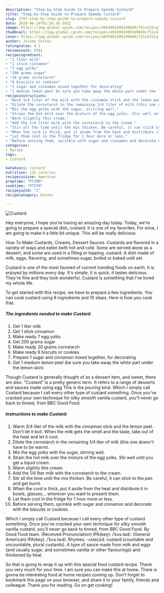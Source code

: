 ```yaml
---
description: "Step-by-Step Guide to Prepare Speedy Custard"
title: "Step-by-Step Guide to Prepare Speedy Custard"
slug: 3787-step-by-step-guide-to-prepare-speedy-custard
date: 2020-06-24T01:56:36.591Z
image: https://img-global.cpcdn.com/recipes/4859992400199680/751x532cq70/custard-recipe-main-photo.jpg
thumbnail: https://img-global.cpcdn.com/recipes/4859992400199680/751x532cq70/custard-recipe-main-photo.jpg
cover: https://img-global.cpcdn.com/recipes/4859992400199680/751x532cq70/custard-recipe-main-photo.jpg
author: Jerome Cortez
ratingvalue: 4.1
reviewcount: 6581
recipeingredient:
- "1 liter milk"
- "1 stick cinnamon"
- "7 egg yolks"
- "200 grams sugar"
- "20 grams cornstarch"
- "6 biscuits or cookies"
- "1 sugar and cinnamon mixed together for decorating"
- "1 medium lemon peel be sure you take away the white part under the lemon skin"
recipeinstructions:
- "Warm 3/4 liter of the milk with the cinnamon stick and the lemon peel. Don&#39;t let it boil. When the milk gets the smell and the taste, take out of the heat and let it cool."
- "Dilute the cornstarch in the remaining 1/4 liter of milk (this one doesn&#39;t have to be warm)."
- "Mix the egg yolks with the sugar, stirring well."
- "Strain the hot milk over the mixture of the egg yolks. Stir well until you get a liquid cream."
- "Warm slightly this cream."
- "Add the 1/4 liter milk with the cornstarch to the cream."
- "Stir all the time until the mix thicken. Be careful, it can stick to the pan and get burnt."
- "When the curd is thick, put it aside from the heat and distribute it in bowls, glasses... wherever you want to present them."
- "Let them cool in the fridge for 1 hour more or less."
- "Before serving them, sprinkle with sugar and cinnamon and decorate with the biscuits or cookies."
categories:
- Recipe
tags:
- custard

katakunci: custard 
nutrition: 132 calories
recipecuisine: American
preptime: "PT39M"
cooktime: "PT57M"
recipeyield: "1"
recipecategory: Dinner

---
```



![Custard](https://img-global.cpcdn.com/recipes/4859992400199680/751x532cq70/custard-recipe-main-photo.jpg)

Hey everyone, I hope you're having an amazing day today. Today, we're going to prepare a special dish, custard. It is one of my favorites. For mine, I am going to make it a little bit unique. This will be really delicious.

How To Make Custards, Creams, Dessert Sauces. Custards are flavored in a variety of ways and eaten both hot and cold. Some are served alone as a dessert, and some are used in a filling or topping. custard. A dish made of milk, eggs, flavoring, and sometimes sugar, boiled or baked until set.

Custard is one of the most favored of current trending foods on earth. It is enjoyed by millions every day. It's simple, it is quick, it tastes delicious. They're fine and they look wonderful. Custard is something that I've loved my whole life.


To get started with this recipe, we have to prepare a few ingredients. You can cook custard using 8 ingredients and 10 steps. Here is how you cook that.

<!--inarticleads1-->

##### The ingredients needed to make Custard:

1. Get 1 liter milk
1. Get 1 stick cinnamon
1. Make ready 7 egg yolks
1. Get 200 grams sugar
1. Make ready 20 grams cornstarch
1. Make ready 6 biscuits or cookies
1. Prepare 1 sugar and cinnamon mixed together, for decorating
1. Get 1 medium lemon peel (be sure you take away the white part under the lemon skin)


Though Custard is generally thought of as a dessert item, and sweet, there are also. &#34;Custard&#34; is a pretty generic term. It refers to a range of desserts and sauces made using egg This is the pouring kind. Which I simply call Custard because I call every other type of custard something. Once you&#39;ve cracked your own technique for silky smooth vanilla custard, you&#39;ll never go back to tinned, from BBC Good Food. 

<!--inarticleads2-->

##### Instructions to make Custard:

1. Warm 3/4 liter of the milk with the cinnamon stick and the lemon peel. Don&#39;t let it boil. When the milk gets the smell and the taste, take out of the heat and let it cool.
1. Dilute the cornstarch in the remaining 1/4 liter of milk (this one doesn&#39;t have to be warm).
1. Mix the egg yolks with the sugar, stirring well.
1. Strain the hot milk over the mixture of the egg yolks. Stir well until you get a liquid cream.
1. Warm slightly this cream.
1. Add the 1/4 liter milk with the cornstarch to the cream.
1. Stir all the time until the mix thicken. Be careful, it can stick to the pan and get burnt.
1. When the curd is thick, put it aside from the heat and distribute it in bowls, glasses... wherever you want to present them.
1. Let them cool in the fridge for 1 hour more or less.
1. Before serving them, sprinkle with sugar and cinnamon and decorate with the biscuits or cookies.


Which I simply call Custard because I call every other type of custard something. Once you&#39;ve cracked your own technique for silky smooth vanilla custard, you&#39;ll never go back to tinned, from BBC Good Food. By Good Food team. (Received Pronunciation) IPA(key): /ˈkʌs.təd/. (General American) IPA(key): /ˈkʌs.tɚd/. Rhymes: -ʌstə(ɹ)d. custard (countable and uncountable, plural custards). A type of sauce made from milk and eggs (and usually sugar, and sometimes vanilla or other flavourings) and thickened by heat. 

So that is going to wrap it up with this special food custard recipe. Thank you very much for your time. I am sure you can make this at home. There is gonna be interesting food at home recipes coming up. Don't forget to bookmark this page on your browser, and share it to your family, friends and colleague. Thank you for reading. Go on get cooking!
